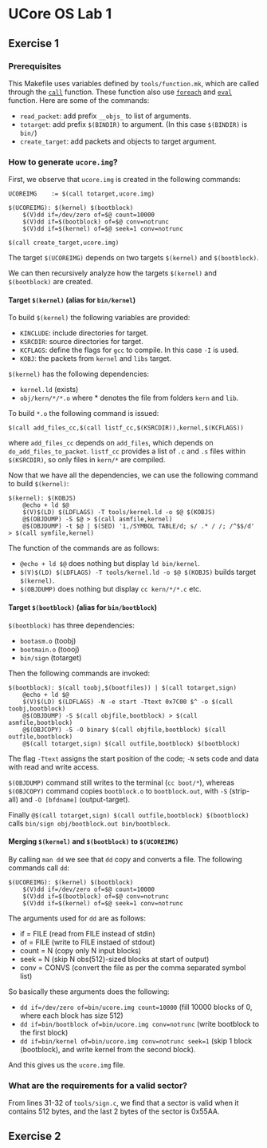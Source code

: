 # UCore OS Lab 1
## Exercise 1
### Prerequisites
This Makefile uses variables defined by `tools/function.mk`, which are called through the [`call`](https://www.gnu.org/software/make/manual/html_node/Call-Function.html#Call-Function) function. 
These function also use [`foreach`](https://www.gnu.org/software/make/manual/html_node/Foreach-Function.html#Foreach-Function) and [`eval`](https://www.gnu.org/software/make/manual/html_node/Foreach-Function.html#Foreach-Function) function.
Here are some of the commands:

 - `read_packet`: add prefix `__objs_` to list of arguments.
 - `totarget`: add prefix `$(BINDIR)` to argument. (In this case `$(BINDIR)` is `bin/`)
 - `create_target`: add packets and objects to target argument.

### How to generate `ucore.img`?
First, we observe that `ucore.img` is created in the following commands:
```[bash]
UCOREIMG	:= $(call totarget,ucore.img)

$(UCOREIMG): $(kernel) $(bootblock)
	$(V)dd if=/dev/zero of=$@ count=10000
	$(V)dd if=$(bootblock) of=$@ conv=notrunc
	$(V)dd if=$(kernel) of=$@ seek=1 conv=notrunc

$(call create_target,ucore.img)
```

The target `$(UCOREIMG)` depends on two targets `$(kernel)` and `$(bootblock)`.

We can then recursively analyze how the targets `$(kernel)` and `$(bootblock)` are created.

#### Target `$(kernel)` (alias for `bin/kernel`)
To build `$(kernel)` the following variables are provided:

 - `KINCLUDE`: include directories for target.
 - `KSRCDIR`: source directories for target.
 - `KCFLAGS`: define the flags for `gcc` to compile. In this case `-I` is used.
 - `KOBJ`: the packets from `kernel` and `libs` target. 

`$(kernel)` has the following dependencies:

 - `kernel.ld` (exists)
 - `obj/kern/*/*.o` where * denotes the file from folders `kern` and `lib`.

To build `*.o` the following command is issued:

```[bash]
$(call add_files_cc,$(call listf_cc,$(KSRCDIR)),kernel,$(KCFLAGS))
```
where `add_files_cc` depends on `add_files`, which depends on `do_add_files_to_packet`.
`listf_cc` provides a list of `.c` and `.s` files within `$(KSRCDIR)`, so only files in `kern/*` are compiled.

Now that we have all the dependencies, we can use the following command to build `$(kernel)`:

```[bash]
$(kernel): $(KOBJS)
	@echo + ld $@
	$(V)$(LD) $(LDFLAGS) -T tools/kernel.ld -o $@ $(KOBJS)
	@$(OBJDUMP) -S $@ > $(call asmfile,kernel)
	@$(OBJDUMP) -t $@ | $(SED) '1,/SYMBOL TABLE/d; s/ .* / /; /^$$/d' > $(call symfile,kernel)
```

The function of the commands are as follows:

 - `@echo + ld $@` does nothing but display `ld bin/kernel`.
 - `$(V)$(LD) $(LDFLAGS) -T tools/kernel.ld -o $@ $(KOBJS)` builds target `$(kernel)`.
 - `$(OBJDUMP)` does nothing but display `cc kern/*/*.c` etc.

#### Target `$(bootblock)` (alias for `bin/bootblock`)
`$(bootblock)` has three dependencies:
 - `bootasm.o` (toobj)
 - `bootmain.o` (toooj)
 - `bin/sign` (totarget)

Then the following commands are invoked:
```[bash]
$(bootblock): $(call toobj,$(bootfiles)) | $(call totarget,sign)
	@echo + ld $@
	$(V)$(LD) $(LDFLAGS) -N -e start -Ttext 0x7C00 $^ -o $(call toobj,bootblock)
	@$(OBJDUMP) -S $(call objfile,bootblock) > $(call asmfile,bootblock)
	@$(OBJCOPY) -S -O binary $(call objfile,bootblock) $(call outfile,bootblock)
	@$(call totarget,sign) $(call outfile,bootblock) $(bootblock)
```

The flag `-Ttext` assigns the start position of the code; `-N` sets code and data with read and write access.

`$(OBJDUMP)` command still writes to the terminal (`cc boot/*`), whereas
`$(OBJCOPY)` command copies `bootblock.o` to `bootblock.out`, with `-S` (strip-all) and `-O [bfdname]` (output-target).

Finally `@$(call totarget,sign) $(call outfile,bootblock) $(bootblock)` calls `bin/sign obj/bootblock.out bin/bootblock`.

#### Merging `$(kernel)` and `$(bootblock)` to `$(UCOREIMG)`
By calling `man dd` we see that `dd` copy and converts a file. The following commands call `dd`:
```[bash]
$(UCOREIMG): $(kernel) $(bootblock)
	$(V)dd if=/dev/zero of=$@ count=10000
	$(V)dd if=$(bootblock) of=$@ conv=notrunc
	$(V)dd if=$(kernel) of=$@ seek=1 conv=notrunc
```

The arguments used for `dd` are as follows:
 - if = FILE (read from FILE instead of stdin)
 - of = FILE (write to FILE instaed of stdout)
 - count = N (copy only N input blocks)
 - seek = N (skip N obs(512)-sized blocks at start of output)
 - conv = CONVS (convert the file as per the comma separated symbol list)

So basically these arguments does the following:
 - `dd if=/dev/zero of=bin/ucore.img count=10000` (fill 10000 blocks of 0, where each block has size 512)
 - `dd if=bin/bootblock of=bin/ucore.img conv=notrunc` (write bootblock to the first block)
 - `dd if=bin/kernel of=bin/ucore.img conv=notrunc seek=1` (skip 1 block (bootblock), and write kernel from the second block).

And this gives us the `ucore.img` file.

### What are the requirements for a valid sector?
From lines 31-32 of `tools/sign.c`, we find that a sector is valid when it contains 512 bytes, and the last 2 bytes of the sector is 0x55AA.

## Exercise 2
